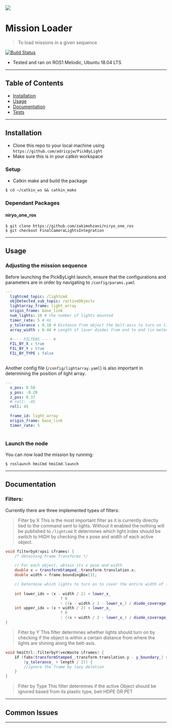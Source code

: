  
<a href="https://github.com/adricpjw/PickByLight"><img src="https://i.imgur.com/9UanW2G.png"></a>

# Mission Loader

> To load missions in a given sequence 

[![Build Status](http://img.shields.io/travis/badges/badgerbadgerbadger.svg?style=flat-square)](https://travis-ci.org/badges/badgerbadgerbadger) 

- Tested and ran on ROS1 Melodic, Ubuntu 18.04 LTS

---

## Table of Contents 

- [Installation](#installation)
- [Usage](#usage)
- [Documentation](#documentation)
- [Tests](#tests)

---

## Installation

- Clone this repo to your local machine using `https://github.com/adricpjw/PickByLight`
- Make sure this is in your catkin workspace

### Setup

- Catkin make and build the package

```shell
$ cd ~/catkin_ws && catkin_make
```

### Dependant Packages

#### niryo_one_ros
```shell
$ git clone https://github.com/zakimohzani/niryo_one_ros
$ git checkout FinalCameraLightsIntegration
```

---
## Usage

### Adjusting the mission sequence
Before launching the PickByLight launch, ensure that the configurations and parameters are in order by navigating to `/config/params.yaml`
```yaml
---
  lightcmd_topic: /lightcmd
  objDetected_sub_topic: /activeObjects
  lightarray_frame: light_array
  origin_frame: base_link
  num_lights: 10 # the number of lights mounted
  timer_rate: 5 # Hz
  y_tolerance : 0.10 # Distance from object the belt-axis to turn on light (in meters)
  array_width : 0.44 # Length of laser diodes from end to end (in meters)

  #---- FILTERS ---- #
  FIL_BY_X : true
  FIL_BY_Y : true
  FIL_BY_TYPE : false
  

```

Another config file (`/config/lightarray.yaml`) is also important in determining the position of light array.
```yaml
---
  x_pos: 0.50
  y_pos: -0.20
  z_pos: 0.37
  # roll: -45
  roll: 45

  frame_id: light_array
  origin_frame: base_link
  timer_rate: 5
  
```

### Launch the node
You can now load the mission by running:
```shell
$ roslaunch hmiCmd hmiCmd.launch
```


---
## Documentation 

### Filters:

Currently there are three implemented types of filters: 

> Filter by X
This is the most important filter as it is currently directly tied to the command sent to lights. Without it enabled the nothing will be published to `/lightcmd`
It determines which light index should be switch to HIGH by checking the x pose and width of each active object.
```cpp
void filterbyX(vpsi &frames) {
    /* Obtaining Frame Transforms */

    // For each object, obtain its x pose and width 
    double x = transformStamped_.transform.translation.x;
    double width = frame.boundingBox[3];

    // Determine which lights to turn on to cover the entire width of the object
    
    int lower_idx = (x - width / 2) < lower_x_
                        ? 0
                        : ((x - width / 2 - lower_x_) / diode_coverage_);
    int upper_idx = (x + width / 2) < lower_x_
                        ? 0
                        : ((x + width / 2 - lower_x_) / diode_coverage_);
}

```

> Filter by Y
This filter determines whether lights should turn on by checking if the object is within a certain distance from where the lights are shining along the belt-axis.

```cpp
void hmiCtrl::filterbyY(vecWaste &frames) {
    if (fabs(transformStamped_.transform.translation.y - y_boundary_) >
        (y_tolerance_ + length / 2)) {
        //ignore the frame by lazy deletion
    }
}
```

> Filter by Type
This filter determines if the active Object should be ignored based from its plastic type, beit HDPE OR PET


---
## Common Issues





---
